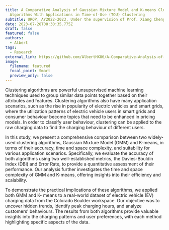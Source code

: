 ```yaml
---
title: A Comparative Analysis of Gaussian Mixture Model and K-means Clustering
  Algorithms With Applications in Time-of-Use (TOU) Clustering
subtitle: UROP, AY2022-2023, Under the supervision of Prof. Xiang Cheng
date: 2023-07-28T08:30:35.775Z
draft: false
featured: false
authors:
  - Albert
tags:
  - Research
external_link: https://github.com/AlbertHX86/A-Comparative-Analysis-of-Gaussian-Mixture-Model-and-K-means-Clustering-Algorithms-With-Applications
image:
  filename: featured
  focal_point: Smart
  preview_only: false
---
```

Clustering algorithms are powerful unsupervised machine learning techniques used to group similar data points together based on their attributes and features. Clustering algorithms also have many application scenarios, such as the rise in popularity of electric vehicles and smart grids, where the utilization patterns of electric vehicle users in smart grids and consumer behaviour become topics that need to be enhanced in pricing models. In order to classify user behaviour, clustering can be applied to the raw charging data to find the charging behaviour of different users.

In this study, we present a comprehensive comparison between two widely-used clustering algorithms, Gaussian Mixture Model (GMM) and K-means, in terms of their accuracy, time and space complexity, and suitability for various application scenarios. Specifically, we evaluate the accuracy of both algorithms using two well-established metrics, the Davies-Bouldin Index (DBI) and Error Rate, to provide a quantitative assessment of their performance. Our analysis further investigates the time and space complexity of GMM and K-means, offering insights into their efficiency and scalability.

To demonstrate the practical implications of these algorithms, we applied both GMM and K- means to a real-world dataset of electric vehicle (EV) charging data from the Colorado Boulder workspace. Our objective was to uncover hidden trends, identify peak charging hours, and analyze customers’ behaviours. The results from both algorithms provide valuable insights into the charging patterns and user preferences, with each method highlighting specific aspects of the data.